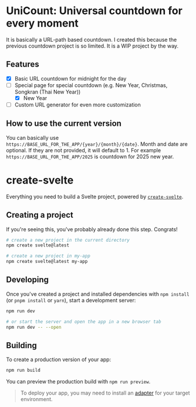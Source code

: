 # UniCount: Universal countdown for every moment

It is basically a URL-path based countdown. I created this because the previous countdown project is so limited.
It is a WIP project by the way.

## Features

- [x] Basic URL countdown for midnight for the day
- [ ] Special page for special countdown (e.g. New Year, Christmas, Songkran (Thai New Year))
  - [x] New Year
- [ ] Custom URL generator for even more customization

## How to use the current version

You can basically use `https://BASE_URL_FOR_THE_APP/{year}/{month}/{date}`. Month and date are optional. If
they are not provided, it will default to 1. For example `https://BASE_URL_FOR_THE_APP/2025` is countdown for 2025 new year.

# create-svelte

Everything you need to build a Svelte project, powered by [`create-svelte`](https://github.com/sveltejs/kit/tree/master/packages/create-svelte).

## Creating a project

If you're seeing this, you've probably already done this step. Congrats!

```bash
# create a new project in the current directory
npm create svelte@latest

# create a new project in my-app
npm create svelte@latest my-app
```

## Developing

Once you've created a project and installed dependencies with `npm install` (or `pnpm install` or `yarn`), start a development server:

```bash
npm run dev

# or start the server and open the app in a new browser tab
npm run dev -- --open
```

## Building

To create a production version of your app:

```bash
npm run build
```

You can preview the production build with `npm run preview`.

> To deploy your app, you may need to install an [adapter](https://kit.svelte.dev/docs/adapters) for your target environment.
